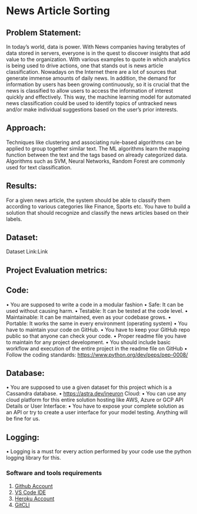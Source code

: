 # News Article Sorting
## Problem Statement:
In today’s world, data is power. With News companies having terabytes of data stored in servers, everyone is in the quest to discover insights that add value to the organization. With various examples to quote in which analytics is being used to drive actions, one that stands out is news article classification.
Nowadays on the Internet there are a lot of sources that generate immense amounts of daily news. In addition, the demand for information by users has been growing continuously, so it is crucial that the news is classified to allow users to access the information of interest quickly and effectively. This way, the machine learning model for automated news classification could be used to identify topics of untracked news and/or make individual suggestions based on the user’s prior interests.

## Approach: 
Techniques like clustering and associating rule-based algorithms can be applied to group together similar text. The ML algorithms learn the mapping function between the text and the tags based on already categorized data. Algorithms such as SVM, Neural Networks, Random Forest are commonly used for text classification.

## Results: 
For a given news article, the system should be able to classify them according to various categories like Finance, Sports etc.
You have to build a solution that should recognize and classify the news articles based on their labels.

## Dataset:
Dataset Link:Link


## Project Evaluation metrics:
## Code: 
• You are supposed to write a code in a modular fashion 
• Safe: It can be used without causing harm. 
• Testable: It can be tested at the code level. 
• Maintainable: It can be maintained, even as your codebase grows. 
• Portable: It works the same in every environment (operating system) 
• You have to maintain your code on GitHub. 
• You have to keep your GitHub repo public so that anyone can check your code. 
• Proper readme file you have to maintain for any project development. 
• You should include basic workflow and execution of the entire project in the readme file on GitHub • Follow the coding standards: https://www.python.org/dev/peps/pep-0008/


## Database:
• You are supposed to use a given dataset for this project which is a Cassandra database. • https://astra.dev/ineuron
Cloud:
• You can use any cloud platform for this entire solution hosting like AWS, Azure or GCP
API Details or User Interface:
• You have to expose your complete solution as an API or try to create a user interface for your model testing. Anything will be fine for us.

## Logging:
• Logging is a must for every action performed by your code use the python logging library for this.


### Software and tools requirements

1. [Github Account](https://github.com)
2. [VS Code IDE](https://code.visualstudio.com)
3. [Heroku Account](https://heroku.com)
4. [GitCLI](https://cli.github.com/)